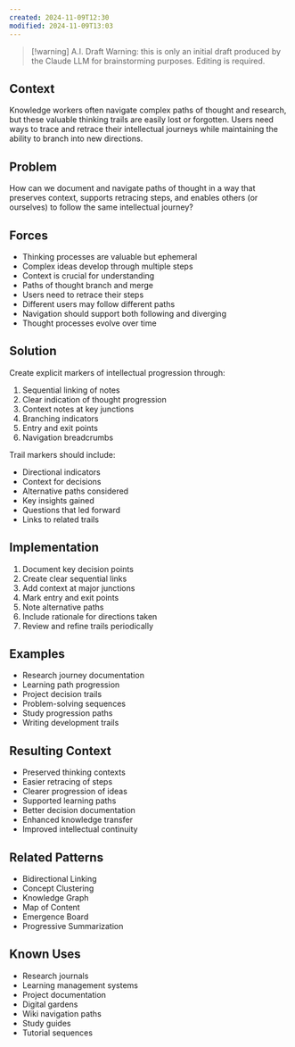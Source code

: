 ```yaml
---
created: 2024-11-09T12:30
modified: 2024-11-09T13:03
---
```


> [!warning] A.I. Draft
> Warning: this is only an initial draft produced by the Claude LLM for brainstorming purposes. Editing is required.

## Context

Knowledge workers often navigate complex paths of thought and research, but these valuable thinking trails are easily lost or forgotten. Users need ways to trace and retrace their intellectual journeys while maintaining the ability to branch into new directions.

## Problem

How can we document and navigate paths of thought in a way that preserves context, supports retracing steps, and enables others (or ourselves) to follow the same intellectual journey?

## Forces

- Thinking processes are valuable but ephemeral
- Complex ideas develop through multiple steps
- Context is crucial for understanding
- Paths of thought branch and merge
- Users need to retrace their steps
- Different users may follow different paths
- Navigation should support both following and diverging
- Thought processes evolve over time

## Solution

Create explicit markers of intellectual progression through:

1. Sequential linking of notes
2. Clear indication of thought progression
3. Context notes at key junctions
4. Branching indicators
5. Entry and exit points
6. Navigation breadcrumbs

Trail markers should include:

- Directional indicators
- Context for decisions
- Alternative paths considered
- Key insights gained
- Questions that led forward
- Links to related trails

## Implementation

1. Document key decision points
2. Create clear sequential links
3. Add context at major junctions
4. Mark entry and exit points
5. Note alternative paths
6. Include rationale for directions taken
7. Review and refine trails periodically

## Examples

- Research journey documentation
- Learning path progression
- Project decision trails
- Problem-solving sequences
- Study progression paths
- Writing development trails

## Resulting Context

- Preserved thinking contexts
- Easier retracing of steps
- Clearer progression of ideas
- Supported learning paths
- Better decision documentation
- Enhanced knowledge transfer
- Improved intellectual continuity

## Related Patterns

- Bidirectional Linking
- Concept Clustering
- Knowledge Graph
- Map of Content
- Emergence Board
- Progressive Summarization

## Known Uses

- Research journals
- Learning management systems
- Project documentation
- Digital gardens
- Wiki navigation paths
- Study guides
- Tutorial sequences
